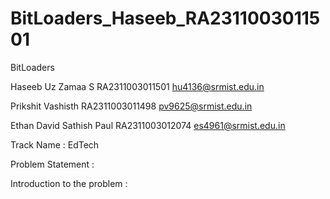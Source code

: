 # BitLoaders_Haseeb_RA2311003011501

BitLoaders

Haseeb Uz Zamaa S 
RA2311003011501
hu4136@srmist.edu.in

Prikshit Vashisth 
RA2311003011498
pv9625@srmist.edu.in

Ethan David Sathish Paul
RA2311003012074
es4961@srmist.edu.in


Track Name : EdTech

Problem Statement :



Introduction to the problem : 
